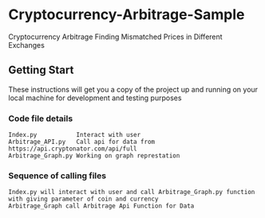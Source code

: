 # Cryptocurrency-Arbitrage-Sample
Cryptocurrency Arbitrage Finding Mismatched Prices in Different Exchanges

## Getting Start
These instructions will get you a copy of the project up and running on your local machine for development and testing purposes

### Code file details
```
Index.py           Interact with user
Arbitrage_API.py   Call api for data from https://api.cryptonator.com/api/full
Arbitrage_Graph.py Working on graph represtation
```

### Sequence of calling files
```
Index.py will interact with user and call Arbitrage_Graph.py function with giving parameter of coin and currency
Arbitrage_Graph call Arbitrage Api Function for Data
```
